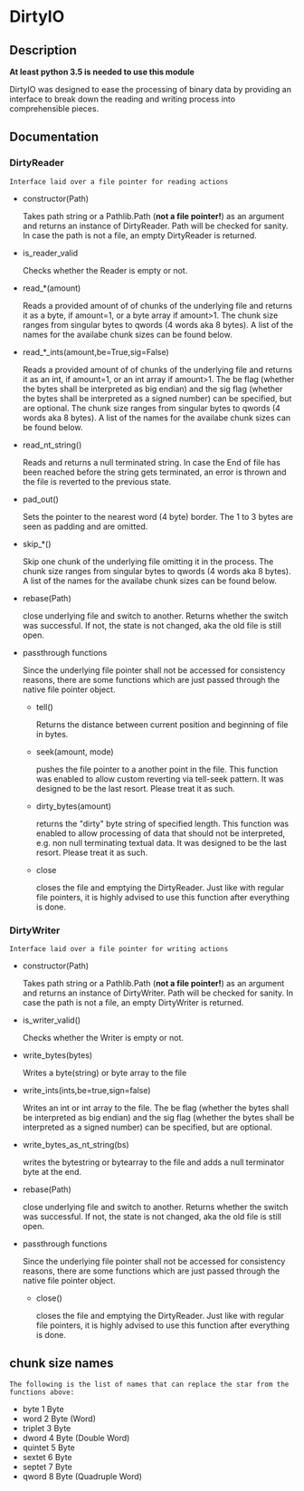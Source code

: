 # DirtyIO

## Description

__At least python 3.5 is needed to use this module__

DirtyIO was designed to ease the processing of binary data by providing an interface to break down the reading and writing process into comprehensible pieces.

## Documentation

### DirtyReader
    Interface laid over a file pointer for reading actions

- constructor(Path)

    Takes path string or a Pathlib.Path (**not a file pointer!**) as an argument and returns an instance of DirtyReader.
    Path will be checked for sanity. In case the path is not a file, an empty DirtyReader is returned.
- is_reader_valid

    Checks whether the Reader is empty or not.
- read_*(amount)

    Reads a provided amount of of chunks of the underlying file and returns it as a byte, if amount=1,
    or a byte array if amount>1.
    The chunk size ranges from singular bytes to qwords (4 words aka 8 bytes).
    A list of the names for the availabe chunk sizes can be found below.
- read_*_ints(amount,be=True,sig=False)

    Reads a provided amount of of chunks of the underlying file and returns it as an int, if amount=1,
    or an int array if amount>1. The be flag (whether the bytes shall be interpreted as big endian)
    and the sig flag (whether the bytes shall be interpreted as a signed number) can be specified, but
    are optional.
    The chunk size ranges from singular bytes to qwords (4 words aka 8 bytes).
    A list of the names for the availabe chunk sizes can be found below.
- read_nt_string()

    Reads and returns a null terminated string. In case the End of file has been reached before the string 
    gets terminated, an error is thrown and the file is reverted to the previous state.
- pad_out() 

    Sets the pointer to the nearest word (4 byte) border. The 1 to 3 bytes are seen as padding and are omitted.
- skip_*()

    Skip one chunk of the underlying file omitting it in the process.
    The chunk size ranges from singular bytes to qwords (4 words aka 8 bytes).
    A list of the names for the availabe chunk sizes can be found below.
- rebase(Path)

    close underlying file and switch to another. Returns whether the switch was successful.
    If not, the state is not changed, aka the old file is still open.
- passthrough functions

    Since the underlying file pointer shall not be accessed for consistency reasons, there are some functions
    which are just passed through the native file pointer object.
    
     * tell()
    
         Returns the distance between current position and beginning of file in bytes.
         
     * seek(amount, mode)
        
         pushes the file pointer to a another point in the file. This function was enabled to allow custom
         reverting via tell-seek pattern. It was designed to be the last resort. Please treat it as such.
         
     * dirty_bytes(amount)
        
         returns the "dirty" byte string of specified length. This function was enabled to allow processing
         of data that should not be interpreted, e.g. non null terminating textual data. It was designed to
         be the last resort. Please treat it as such.
         
     * close
        
       closes the file and emptying the DirtyReader. Just like with regular file pointers, it is highly
       advised to use this function after everything is done.
            
### DirtyWriter
    Interface laid over a file pointer for writing actions
    
- constructor(Path)

    Takes path string or a Pathlib.Path (**not a file pointer!**) as an argument and returns an instance of 
    DirtyWriter.
    Path will be checked for sanity. In case the path is not a file, an empty DirtyWriter is returned. 
- is_writer_valid()

    Checks whether the Writer is empty or not.
- write_bytes(bytes)

    Writes a byte(string) or byte array to the file
    
- write_ints(ints,be=true,sign=false)

    Writes an int or int array to the file. The be flag (whether the bytes shall be interpreted as big endian)
    and the sig flag (whether the bytes shall be interpreted as a signed number) can be specified, but
    are optional.
    
- write_bytes_as_nt_string(bs)

    writes the bytestring or bytearray to the file and adds a null terminator byte at the end.
    
- rebase(Path)

    close underlying file and switch to another. Returns whether the switch was successful.
    If not, the state is not changed, aka the old file is still open.
    
- passthrough functions

    Since the underlying file pointer shall not be accessed for consistency reasons, there are some functions
    which are just passed through the native file pointer object.
    
     * close()
     
         closes the file and emptying the DirtyReader. Just like with regular file pointers, it is highly
         advised to use this function after everything is done.
            

## chunk size names
    The following is the list of names that can replace the star from the functions above:
    
  - byte    1 Byte
  - word    2 Byte (Word)
  - triplet 3 Byte
  - dword   4 Byte (Double Word)
  - quintet 5 Byte
  - sextet  6 Byte
  - septet  7 Byte
  - qword   8 Byte (Quadruple Word)
